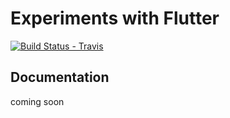 # Experiments with Flutter

[![Build Status - Travis][0]][1]

## Documentation
coming soon

[0]: https://travis-ci.com/sayonetech/flutter-playbooks.svg?branch=master
[1]: https://travis-ci.com/sayonetech/flutter-playbooks